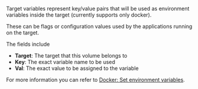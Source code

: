 Target variables represent key/value pairs that will be used as environment variables inside the target (currently supports only docker).

These can be flags or configuration values used by the applications running on the target.

The fields include
* **Target**: The target that this volume belongs to
* **Key**: The exact variable name to be used
* **Val**: The exact value to be assigned to the variable

For more information you can refer to [Docker: Set environment variables](https://docs.docker.com/engine/reference/commandline/run/#set-environment-variables--e---env---env-file).
